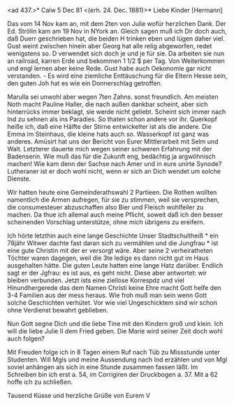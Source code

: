 <ad 437.>* Calw 5 Dec 81
 <(erh. 24. Dec. 1881)>*
Liebe Kinder [Hermann]

Das vom 14 Nov kam an, mit dem 2ten von Julie wofür herzlichen Dank. Der Ed. Strölin kam am 19 Nov in NYork an. Gleich sagen muß ich Dir doch auch, daß Duerr geschrieben hat, die beiden H trinken eben und lügen daher viel. 
Gust weint zwischen hinein aber Georg hat alle relig abgeworfen, redet wenigstens so. D verwendet sich doch je und je für sie. Da arbeiten sie nun an railroad, karren Erde und bekommen 1 1/2 $ per Tag. Von Weiterkommen und engl lernen aber keine Rede. Gust habe auch Oekonomie gar nicht verstanden. - Es wird eine ziemliche Enttäuschung für die Eltern Hesse sein, den guten Joh hat es wie ein Donnerschlag getroffen.

Marulla sei unwohl aber wegen 7ten Zahns. sonst freundlich. Am meisten Noth macht Pauline Haller, die nach außen dankbar scheint, aber sich hinterrücks immer beklagt, sie werde nicht geliebt. Scheint sich immer nach Ind zu sehnen als ins Paradies. So thaten schon andere vor ihr. Querkopf heiße ich, daß eine Hälfte der Stirne entwickelter ist als die andere. Die Emma im Steinhaus, die kleine hats auch so. Wasserkopf ist ganz was anderes. 
Amüsirt hat uns der Bericht von Eurer Mittlerarbeit mit Selm und Walt. Letzterer dauerte mich wegen seiner schweren Erfahrung mit der Badenserin. Wie muß das für die Zukunft eng, bedächtig ja argwöhnisch machen! Wie kam denn der Sachse nach Amer und in eure unirte Synode? Lutheraner ist er doch wohl nicht, wenn er sich an Dich wendet um solche Dienste.

Wir hatten heute eine Gemeinderathswahl 2 Partieen. Die Rothen wollten namentlich die Armen aufregen, für sie zu stimmen, weil sie versprechen, die consumesteuer abzuschaffen also Bier und Fleisch wohlfeiler zu machen. Da thue ich allemal auch meine Pflicht, soweit daß ich den besser scheinenden Vorschlag unterstütze, ohne mich übrigens zu ereifern.

Ich hörte letzthin auch eine lange Geschichte Unser Stadtschultheiß <Schult>* ein 78jähr Witwer dachte fast daran sich zu vermählen und die Jungfrau <L Zahn>* ist eine gute Christin mit der er versorgt wäre. Aber seine 2 verheiratheten Töchter waren dagegen, weil die 3te ledige es dann nicht gut im Haus ausgehalten hätte. Die guten Leute hatten eine lange Hatz darüber. Endlich sagt er der Jgfrau: es ist aus, es geht nicht. Diese aber antwortet: wir bleiben verbunden. Jetzt ists eine ziellose Korrespdz und viel Hinundhergerede das dem Namen Christi keine Ehre macht Gott helfe den 3-4 Familien aus der mess heraus. Wie froh muß man sein wenn Gott solche Geschichten verhütet. Vor wie viel Ungeschicktem sind wir schon ohne Verdienst bewahrt geblieben.

Nun Gott segne Dich und die liebe Tine mit den Kindern groß und klein. Ich will die liebe Julie II dem Fried geben. Die Marie wird seiner Zeit doch wohl auch folgen?

Mit Freuden folge ich in 8 Tagen einem Ruf nach Tüb zu Missstunde unter Studenten. Will Mgls und meine Aussendung nach Ind erzählen und von Mgl soviel anhängen als sich in eine Stunde zusammen fassen läßt. Im Schreiben bin ich erst a. 54, im Corrigiren der Druckbogen a. 37. Mit a 62 hoffe ich zu schließen.

 Tausend Küsse und herzliche Grüße von
 Eurem V
